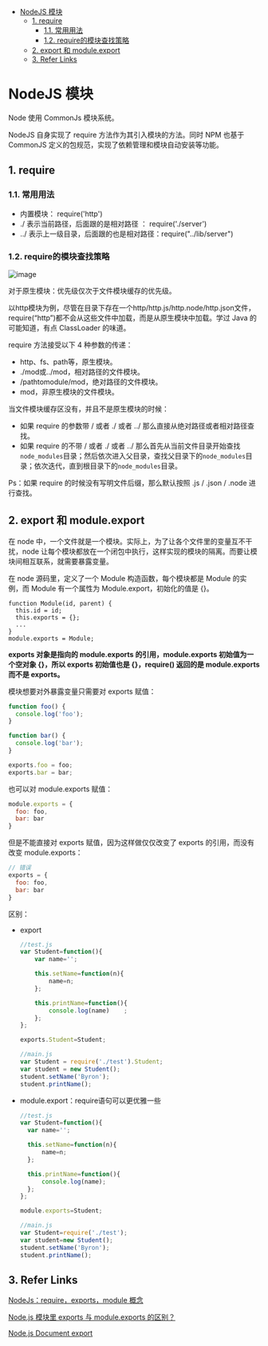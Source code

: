 - [NodeJS 模块](#nodejs-%E6%A8%A1%E5%9D%97)
  - [1. require](#1-require)
    - [1.1. 常用用法](#11-%E5%B8%B8%E7%94%A8%E7%94%A8%E6%B3%95)
    - [1.2. require的模块查找策略](#12-require%E7%9A%84%E6%A8%A1%E5%9D%97%E6%9F%A5%E6%89%BE%E7%AD%96%E7%95%A5)
  - [2. export 和 module.export](#2-export-%E5%92%8C-moduleexport)
  - [3. Refer Links](#3-refer-links)

# NodeJS 模块


Node 使用 CommonJs 模块系统。

NodeJS 自身实现了 require 方法作为其引入模块的方法。同时 NPM 也基于 CommonJS 定义的包规范，实现了依赖管理和模块自动安装等功能。

## 1. require

### 1.1. 常用用法
- 内置模块： require('http')
- ./ 表示当前路径，后面跟的是相对路径 ： require('./server')
- ../ 表示上一级目录，后面跟的也是相对路径：require("../lib/server")

### 1.2. require的模块查找策略

![image](http://img.cdn.firejq.com/jpg/2017/12/10/76c3c8b20780215de16802483558d0ef.jpg)

对于原生模块：优先级仅次于文件模块缓存的优先级。

以http模块为例，尽管在目录下存在一个http/http.js/http.node/http.json文件，require(“http”)都不会从这些文件中加载，而是从原生模块中加载。学过 Java 的可能知道，有点 ClassLoader 的味道。

require 方法接受以下 4 种参数的传递：
- http、fs、path等，原生模块。
- ./mod或../mod，相对路径的文件模块。
- /pathtomodule/mod，绝对路径的文件模块。
- mod，非原生模块的文件模块。


当文件模块缓存区没有，并且不是原生模块的时候：
- 如果 require 的参数带 / 或者 ./ 或者 ../ 那么直接从绝对路径或者相对路径查找。
- 如果 require 的不带 / 或者 ./ 或者 ../ 那么首先从当前文件目录开始查找`node_modules`目录；然后依次进入父目录，查找父目录下的`node_modules`目录；依次迭代，直到根目录下的`node_modules`目录。


Ps：如果 require 的时候没有写明文件后缀，那么默认按照 .js / .json / .node 进行查找。

## 2. export 和 module.export

在 node 中，一个文件就是一个模块。实际上，为了让各个文件里的变量互不干扰，node 让每个模块都放在一个闭包中执行，这样实现的模块的隔离。而要让模块间相互联系，就需要暴露变量。

在 node 源码里，定义了一个 Module 构造函数，每个模块都是 Module 的实例，而 Module 有一个属性为 Module.export，初始化的值是 {}。

```javascritp
function Module(id, parent) {
  this.id = id;
  this.exports = {};
  ...
}
module.exports = Module;
```

**exports 对象是指向的 module.exports 的引用，module.exports 初始值为一个空对象 {}，所以 exports 初始值也是 {}，require() 返回的是 module.exports 而不是 exports。**


模块想要对外暴露变量只需要对 exports 赋值：
```javascript
function foo() {
  console.log('foo');
}

function bar() {
  console.log('bar');
}

exports.foo = foo;
exports.bar = bar;
```
也可以对 module.exports 赋值：
```javascript
module.exports = {
  foo: foo,
  bar: bar
}
```
但是不能直接对 exports 赋值，因为这样做仅仅改变了 exports 的引用，而没有改变 module.exports：
```javascript
// 错误
exports = {
  foo: foo,
  bar: bar
}
```

区别：
- export
  ```javascript
  //test.js
  var Student=function(){
      var name='';

      this.setName=function(n){
          name=n;
      };

      this.printName=function(){
          console.log(name)    ;
      };
  };

  exports.Student=Student;

  //main.js
  var Student = require('./test').Student;
  var student = new Student();
  student.setName('Byron');
  student.printName();
  ```
- module.export：require语句可以更优雅一些
  ```javascript
  //test.js
  var Student=function(){
    var name='';

    this.setName=function(n){
        name=n;
    };

    this.printName=function(){
        console.log(name);
    };
  };

  module.exports=Student;

  //main.js
  var Student=require('./test');
  var student=new Student();
  student.setName('Byron');
  student.printName();
  ```




## 3. Refer Links

[NodeJs：require，exports，module 概念](https://github.com/pzxwhc/MineKnowContainer/issues/39)

[Node.js 模块里 exports 与 module.exports 的区别？](https://www.zhihu.com/question/26621212)

[Node.js Document export](https://nodejs.org/docs/latest/api/modules.html#modules_exports)
